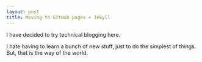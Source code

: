 ```yaml
---
layout: post
title: Moving to GitHub pages + Jekyll
---
```


I have decided to try technical blogging here.

I hate having to learn a bunch of new stuff, just to do the simplest of things. But, that is the way of the world.

<!---
![_config.yml]({{ site.baseurl }}/images/config.png)
	--->
